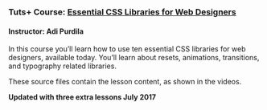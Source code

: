 ### Tuts+ Course: [Essential CSS Libraries for Web Designers](https://webdesign.tutsplus.com/courses/essential-css-libraries-for-web-designers)
#### Instructor: Adi Purdila

In this course you’ll learn how to use ten essential CSS libraries for web designers, available today. You’ll learn about resets, animations, transitions, and typography related libraries.

These source files contain the lesson content, as shown in the videos.

**Updated with three extra lessons July 2017**

